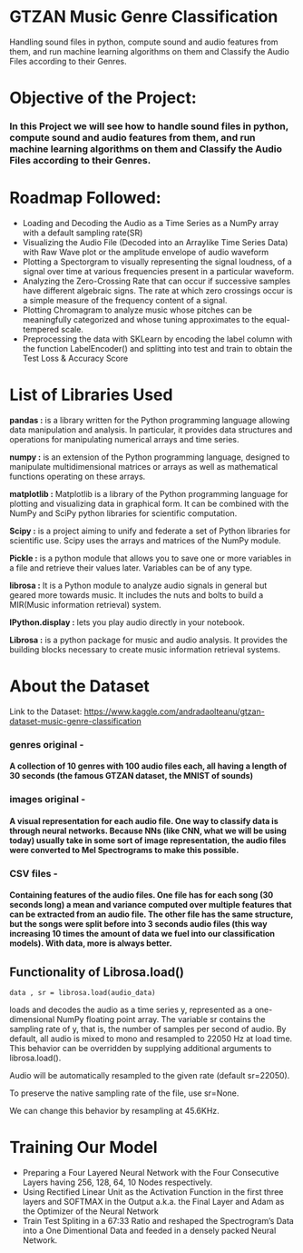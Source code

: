 # GTZAN Music Genre Classification
Handling sound files in python, compute sound and audio features from them, and run machine learning algorithms on them and Classify the Audio Files according to their Genres.
# Objective of the Project:
### In this Project we will see how to handle sound files in python, compute sound and audio features from them, and run machine learning algorithms on them and Classify the Audio Files according to their Genres.
# Roadmap Followed:

* Loading and Decoding the Audio as a Time Series as a NumPy array with a default sampling rate(SR)
* Visualizing the Audio File (Decoded into an Arraylike Time Series Data) with Raw Wave plot or the amplitude envelope of audio waveform
* Plotting a Spectorgram to visually representing the signal loudness, of a signal over time at various frequencies present in a particular waveform. 
* Analyzing the Zero-Crossing Rate that can occur if successive samples have different algebraic signs. The rate at which zero crossings occur is a simple measure of the frequency content of a signal. 
* Plotting Chromagram to analyze music whose pitches can be meaningfully categorized and whose tuning approximates to the equal-tempered scale. 
* Preprocessing the data with SKLearn by encoding the label column with the function LabelEncoder() and splitting into test and train to obtain the Test Loss & Accuracy Score
# List of Libraries Used
**pandas :** is a library written for the Python programming language allowing data manipulation and analysis. In particular, it provides data structures and operations for manipulating numerical arrays and time series.

**numpy :** is an extension of the Python programming language, designed to manipulate multidimensional matrices or arrays as well as mathematical functions operating on these arrays.

**matplotlib :** Matplotlib is a library of the Python programming language for plotting and visualizing data in graphical form. It can be combined with the NumPy and SciPy python libraries for scientific computation.

**Scipy :** is a project aiming to unify and federate a set of Python libraries for scientific use. Scipy uses the arrays and matrices of the NumPy module.

**Pickle :** is a python module that allows you to save one or more variables in a file and retrieve their values later. Variables can be of any type.

**librosa :** It is a Python module to analyze audio signals in general but geared more towards music. It includes the nuts and bolts to build a MIR(Music information retrieval) system.

**IPython.display :** lets you play audio directly in your notebook.

**Librosa :**  is a python package for music and audio analysis. It provides the building blocks necessary to create music information retrieval systems.
# About the Dataset
Link to the Dataset:
https://www.kaggle.com/andradaolteanu/gtzan-dataset-music-genre-classification
### genres original - 
#### A collection of 10 genres with 100 audio files each, all having a length of 30 seconds (the famous GTZAN dataset, the MNIST of sounds)

### images original - 
#### A visual representation for each audio file. One way to classify data is through neural networks. Because NNs (like CNN, what we will be using today) usually take in some sort of image representation, the audio files were converted to Mel Spectrograms to make this possible.

### CSV files - 
#### Containing features of the audio files. One file has for each song (30 seconds long) a mean and variance computed over multiple features that can be extracted from an audio file. The other file has the same structure, but the songs were split before into 3 seconds audio files (this way increasing 10 times the amount of data we fuel into our classification models). With data, more is always better.
## Functionality of Librosa.load()

```
data , sr = librosa.load(audio_data)
```

loads and decodes the audio as a time series y, represented as a one-dimensional NumPy floating point array. The variable sr contains the sampling rate of y, that is, the number of samples per second of audio. By default, all audio is mixed to mono and resampled to 22050 Hz at load time. This behavior can be overridden by supplying additional arguments to librosa.load().

Audio will be automatically resampled to the given rate (default sr=22050).

To preserve the native sampling rate of the file, use sr=None.

We can change this behavior by resampling at 45.6KHz.
# Training Our Model

* Preparing a Four Layered Neural Network with the Four Consecutive Layers having 256, 128, 64, 10 Nodes respectively.
* Using Rectified Linear Unit as the Activation Function in the first three layers and SOFTMAX in the Output a.k.a. the Final Layer and Adam as the Optimizer of the Neural Network
* Train Test Spliting in a 67:33 Ratio and reshaped the Spectrogram’s Data into a One Dimentional Data and feeded in a densely packed Neural Network.
